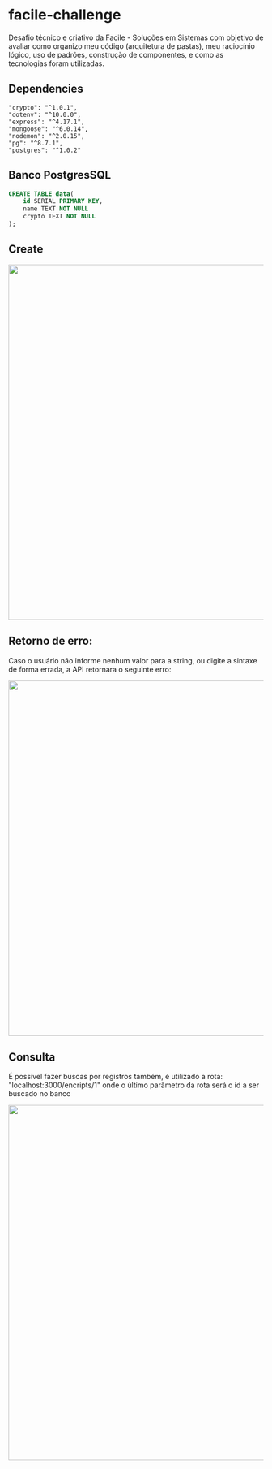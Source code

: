 # facile-challenge

Desafio técnico e criativo da Facile - Soluções em Sistemas com objetivo de avaliar como organizo meu código (arquitetura de pastas), meu raciocínio lógico, uso de padrões, construção de componentes, e como as tecnologias foram utilizadas.

## Dependencies
    "crypto": "^1.0.1",
    "dotenv": "^10.0.0",
    "express": "^4.17.1",
    "mongoose": "^6.0.14",
    "nodemon": "^2.0.15",
    "pg": "^8.7.1",
    "postgres": "^1.0.2"

## Banco PostgresSQL

```sql
CREATE TABLE data(
    id SERIAL PRIMARY KEY,
    name TEXT NOT NULL
    crypto TEXT NOT NULL
);
```

## Create

<div align="center">
<img src="https://gitlab.com/abdiel_batista/facile-challenge/uploads/827eb5d05fa7c49fee5868e83c35b033/create.jpg" width="700px" />
</div>


## Retorno de erro:

Caso o usuário não informe nenhum valor para a string, ou digite a sintaxe de forma errada, a API retornara o seguinte erro:

<div align="center">
<img src="https://gitlab.com/abdiel_batista/facile-challenge/uploads/592637e3fe76f7e76df54e67e1fab376/Captura_de_tela_2021-12-02_154530.jpg" width="700px" />
</div>

## Consulta

É possivel fazer buscas por registros também, é utilizado a rota: "localhost:3000/encripts/1" onde o último parâmetro da rota será o id a ser buscado no banco

<div align="center">
<img src="https://gitlab.com/abdiel_batista/facile-challenge/uploads/36a575753b27ee25d3548a163438b1a3/encripts.jpg" width="700px" />
</div>


